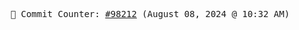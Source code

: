 <p align="center">
    <samp>
        📮 Commit Counter: <a href="https://github.com/Javascript-void0/Javascript-void0/commits/main">#98212</a> (August 08, 2024 @ 10:32 AM)
    </samp>
</p>
